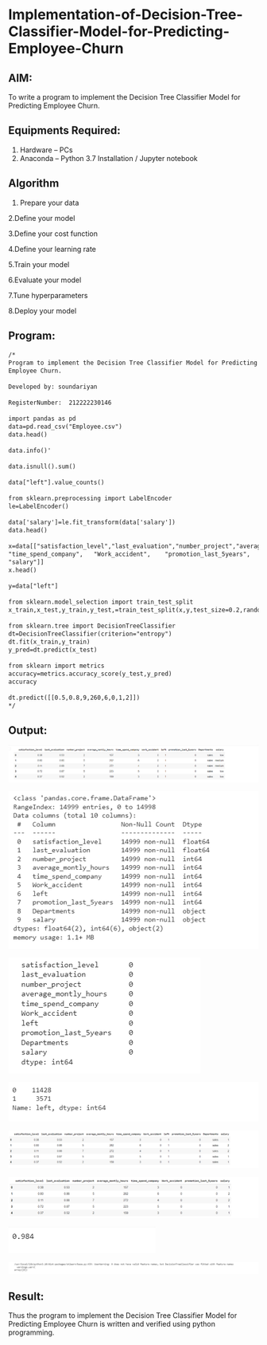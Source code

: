 # Implementation-of-Decision-Tree-Classifier-Model-for-Predicting-Employee-Churn

## AIM:
To write a program to implement the Decision Tree Classifier Model for Predicting Employee Churn.

## Equipments Required:
1. Hardware – PCs
2. Anaconda – Python 3.7 Installation / Jupyter notebook

## Algorithm

1. Prepare your data

2.Define your model

3.Define your cost function

4.Define your learning rate

5.Train your model

6.Evaluate your model

7.Tune hyperparameters

8.Deploy your model
 

## Program:
```
/*
Program to implement the Decision Tree Classifier Model for Predicting Employee Churn.

Developed by: soundariyan

RegisterNumber:  212222230146

import pandas as pd
data=pd.read_csv("Employee.csv")
data.head()

data.info()'

data.isnull().sum()

data["left"].value_counts()

from sklearn.preprocessing import LabelEncoder
le=LabelEncoder()

data['salary']=le.fit_transform(data['salary'])
data.head()

x=data[["satisfaction_level","last_evaluation","number_project","average_montly_hours",	"time_spend_company",	"Work_accident",	"promotion_last_5years",	"salary"]]
x.head()

y=data["left"]

from sklearn.model_selection import train_test_split
x_train,x_test,y_train,y_test,=train_test_split(x,y,test_size=0.2,random_state=100)

from sklearn.tree import DecisionTreeClassifier
dt=DecisionTreeClassifier(criterion="entropy")
dt.fit(x_train,y_train)
y_pred=dt.predict(x_test)

from sklearn import metrics
accuracy=metrics.accuracy_score(y_test,y_pred)
accuracy

dt.predict([[0.5,0.8,9,260,6,0,1,2]])
*/
```

## Output:

![MODEL](https://github.com/soundariyan18/Implementation-of-Decision-Tree-Classifier-Model-for-Predicting-Employee-Churn/blob/main/Screenshot%202023-10-14%20160244.png)

![MODEL](https://github.com/soundariyan18/Implementation-of-Decision-Tree-Classifier-Model-for-Predicting-Employee-Churn/blob/main/Screenshot%202023-10-14%20160351.png)

![MODEL](https://github.com/soundariyan18/Implementation-of-Decision-Tree-Classifier-Model-for-Predicting-Employee-Churn/blob/main/Screenshot%202023-10-14%20160413.png)

![MODEL](https://github.com/soundariyan18/Implementation-of-Decision-Tree-Classifier-Model-for-Predicting-Employee-Churn/blob/main/Screenshot%202023-10-14%20160428.png)

![MODEL](https://github.com/soundariyan18/Implementation-of-Decision-Tree-Classifier-Model-for-Predicting-Employee-Churn/blob/main/Screenshot%202023-10-14%20160444.png)

![MODEL](https://github.com/soundariyan18/Implementation-of-Decision-Tree-Classifier-Model-for-Predicting-Employee-Churn/blob/main/Screenshot%202023-10-14%20160458.png)

![MODEL](https://github.com/soundariyan18/Implementation-of-Decision-Tree-Classifier-Model-for-Predicting-Employee-Churn/blob/main/Screenshot%202023-10-14%20160514.png)

![MODEL](https://github.com/soundariyan18/Implementation-of-Decision-Tree-Classifier-Model-for-Predicting-Employee-Churn/blob/main/Screenshot%202023-10-14%20160530.png)



## Result:

Thus the program to implement the  Decision Tree Classifier Model for Predicting Employee Churn is written and verified using python programming.
